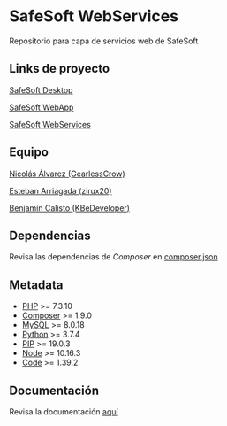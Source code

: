 # SafeSoft WebServices

Repositorio para capa de servicios web de SafeSoft

## Links de proyecto

[SafeSoft Desktop](https://github.com/KBeDeveloper/SafeSoft-Desktop)

[SafeSoft WebApp](https://github.com/KBeDeveloper/SafeSoft-WebApp)

[SafeSoft WebServices](https://github.com/KBeDeveloper/SafeSoft-WebServices)

## Equipo

[Nicolás Álvarez (GearlessCrow)](https://github.com/GearlessCrow)

[Esteban Arriagada (zirux20)](https://github.com/zirux20)

[Benjamín Calisto (KBeDeveloper)](https://github.com/KBeDeveloper)

## Dependencias

Revisa las dependencias de *Composer* en [composer.json](https://github.com/KBeDeveloper/SafeSoft-WebServices/blob/master/composer.json)

## Metadata

- [PHP](https://www.php.net/downloads.php) >= 7.3.10
- [Composer](https://getcomposer.org/download/) >= 1.9.0
- [MySQL](https://dev.mysql.com/downloads/mysql/) >= 8.0.18
- [Python](https://www.python.org/downloads/) >= 3.7.4
- [PIP](https://pip.pypa.io/en/stable/installing/) >= 19.0.3
- [Node](https://nodejs.org/en/download/) >= 10.16.3
- [Code](https://code.visualstudio.com/Download) >= 1.39.2

## Documentación

Revisa la documentación [aquí](https://kbedeveloper.github.io/SafeSoft-WebServices)

